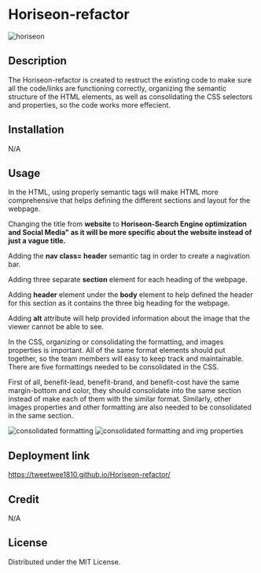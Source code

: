 # Horiseon-refactor
![horiseon](https://user-images.githubusercontent.com/110440453/185319905-a66a52b1-d017-4c17-aaa7-4bd68a64252e.PNG)


## Description 

The Horiseon-refactor is created to restruct the existing code to make sure all the code/links are functioning correctly, organizing the semantic structure of the HTML elements, as well as consolidating the CSS selectors and properties, so the code works more effecient.

## Installation 
N/A

## Usage 

In the HTML, using properly semantic tags will make HTML more comprehensive that helps defining the different sections and layout for the webpage. 

Changing the title from **website** to **Horiseon-Search Engine optimization and Social Media" as it will be more specific about the website instead of just a vague title.**

Adding the **nav class= header** semantic tag in order to create a nagivation bar. 

Adding three separate **section** element for each heading of the webpage. 

Adding **header** element under the **body** element to help defined the header for this section as it contains the three big heading for the webpage. 

Adding **alt** attribute will help provided information about the image that the viewer cannot be able to see. 

In the CSS, organizing or consolidating the formatting, and images properties is important. All of the same format elements should put together, so the team members will easy to keep track and maintainable. 
There are five formattings needed to be consolidated in the CSS. 

First of all, benefit-lead, benefit-brand, and benefit-cost have the same margin-bottom and color, they should consolidate into the same section instead of make each of them with the similar format.
Similarly, other images properties and other formatting are also needed to be consolidated in the same section. 

![consolidated formatting](https://user-images.githubusercontent.com/110440453/185523005-f060843d-6b6b-4571-814a-44aaf672978b.PNG)
![consolidated formatting and img properties](https://user-images.githubusercontent.com/110440453/185523147-e666402e-92c3-48d9-ac84-8bb76fbc6f6a.PNG)



## Deployment link
https://tweetwee1810.github.io/Horiseon-refactor/
## Credit
N/A

## License
 
 Distributed under the MIT License. 


